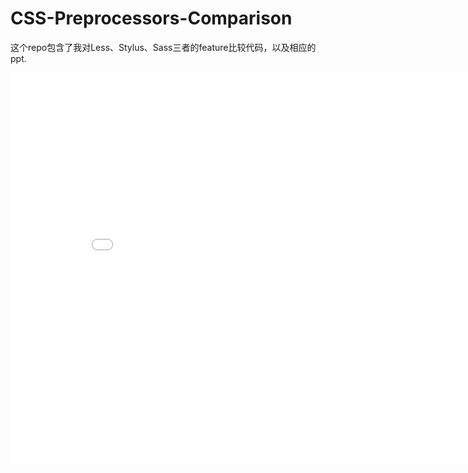 CSS-Preprocessors-Comparison
============================

 这个repo包含了我对Less、Stylus、Sass三者的feature比较代码，以及相应的ppt.
 
<iframe src="//slides.com/abruzzihraig/deck/embed" width="860" height="627" scrolling="no" frameborder="0" webkitallowfullscreen mozallowfullscreen allowfullscreen></iframe>

